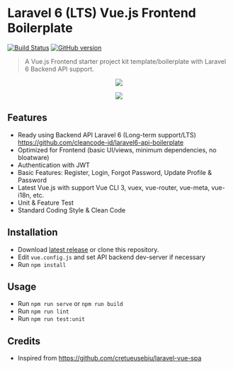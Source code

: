 # Laravel 6 (LTS) Vue.js Frontend Boilerplate

[![Build Status](https://travis-ci.org/cleancode-id/laravel6-frontend-boilerplate.svg?branch=master)](https://travis-ci.org/cleancode-id/laravel6-frontend-boilerplate)
[![GitHub version](https://badge.fury.io/gh/cleancode-id%2Flaravel6-frontend-boilerplate.svg)](https://badge.fury.io/gh/cleancode-id%2Flaravel6-frontend-boilerplate)

> A Vue.js Frontend starter project kit template/boilerplate with Laravel 6 Backend API support.

<p align="center">
<img src="https://i.imgur.com/O9aVaJn.png">
</p>

<p align="center">
<img src="https://i.imgur.com/Xtu832N.png">
</p>

## Features
- Ready using Backend API Laravel 6 (Long-term support/LTS) https://github.com/cleancode-id/laravel6-api-boilerplate
- Optimized for Frontend (basic UI/views, minimum dependencies, no bloatware)
- Authentication with JWT
- Basic Features: Register, Login, Forgot Password, Update Profile & Password
- Latest Vue.js with support Vue CLI 3, vuex, vue-router, vue-meta, vue-i18n, etc.
- Unit & Feature Test
- Standard Coding Style & Clean Code
 
## Installation
- Download [latest release](https://github.com/cleancode-id/laravel6-frontend-boilerplate/releases) or clone this repository.
- Edit `vue.config.js` and set API backend dev-server if necessary
- Run `npm install`

## Usage
- Run `npm run serve` or `npm run build`
- Run `npm run lint`
- Run `npm run test:unit`

## Credits
- Inspired from https://github.com/cretueusebiu/laravel-vue-spa
